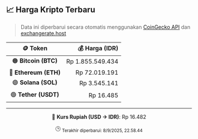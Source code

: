 

<!-- HARGA_KRIPTO -->
## 📈 Harga Kripto Terbaru

> Data ini diperbarui secara otomatis menggunakan [CoinGecko API](https://www.coingecko.com/) dan [exchangerate.host](https://exchangerate.host/)

<div align="center">

| 🪙 Token | 💰 Harga (IDR) |
|:------:|---------------:|
| 🟠 **Bitcoin (BTC)**   | Rp 1.855.549.434 |
| 🔵 **Ethereum (ETH)**  | Rp 72.019.191 |
| 🟣 **Solana (SOL)**    | Rp 3.545.141 |
| 🟢 **Tether (USDT)**   | Rp 16.485 |

---

💱 **Kurs Rupiah (USD → IDR)**: Rp 16.482

🕒 <sub>Terakhir diperbarui: 8/9/2025, 22.58.44</sub>

</div>
<!-- /HARGA_KRIPTO -->
